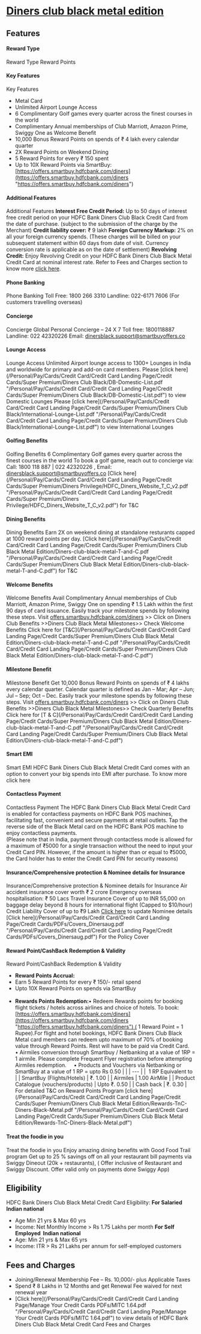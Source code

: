 
# [Diners club black metal edition](https://www.hdfcbank.com/personal/pay/cards/credit-cards/diners-club-black-metal-edition)

## Features
#### Reward Type
Reward Type
Reward Points  
#### Key Features
Key Features
* Metal Card
* Unlimited Airport Lounge Access
* 6 Complimentary Golf games every quarter across the finest courses in the world
* Complimentary Annual memberships of Club Marriott, Amazon Prime, Swiggy One as Welcome Benefit
* 10,000 Bonus Reward Points on spends of ₹ 4 lakh every calendar quarter
* 2X Reward Points on Weekend Dining
* 5 Reward Points for every ₹ 150 spent
* Up to 10X Reward Points via SmartBuy: [https://offers.smartbuy.hdfcbank.com/diners](https://offers.smartbuy.hdfcbank.com/diners "https://offers.smartbuy.hdfcbank.com/diners")
#### Additional Features
Additional Features
**Interest Free Credit Period:** Up to 50 days of interest free credit period on your HDFC Bank Diners Club Black Credit Card from the date of purchase. (subject to the submission of the charge by the Merchant)
**Credit liability cover:** ₹ 9 lakh
**Foreign Currency Markup:** 2% on all your foreign currency spends.
(These charges will be billed on your subsequent statement within 60 days from date of visit. Currency conversion rate is applicable as on the date of settlement)
**Revolving Credit:** Enjoy Revolving Credit on your HDFC Bank Diners Club Black Metal Credit Card at nominal interest rate. Refer to Fees and Charges section to know more [click here](/personal/pay/cards/credit-cards/diners-club-black-metal/fees-and-charges "/personal/pay/cards/credit-cards/diners-club-black-metal/fees-and-charges").
#### Phone Banking
Phone Banking
Toll Free: 1800 266 3310
Landline: 022-6171 7606 (For customers travelling overseas)
#### Concierge
Concierge
Global Personal Concierge – 24 X 7
Toll free: 1800118887
Landline: 022 42320226
Email: dinersblack.support@smartbuyoffers.co
#### Lounge Access
Lounge Access
Unlimited Airport lounge access to 1300+ Lounges in India and worldwide for primary and add-on card members.
Please [click here](/Personal/Pay/Cards/Credit Card/Credit Card Landing Page/Credit Cards/Super Premium/Diners Club Black/DB-Domestic-List.pdf "/Personal/Pay/Cards/Credit Card/Credit Card Landing Page/Credit Cards/Super Premium/Diners Club Black/DB-Domestic-List.pdf") to view Domestic Lounges
Please [click here](/Personal/Pay/Cards/Credit Card/Credit Card Landing Page/Credit Cards/Super Premium/Diners Club Black/International-Lounge-List.pdf "/Personal/Pay/Cards/Credit Card/Credit Card Landing Page/Credit Cards/Super Premium/Diners Club Black/International-Lounge-List.pdf") to view International Lounges
#### Golfing Benefits
Golfing Benefits
6 Complimentary Golf games every quarter across the finest courses in the world
To book a golf game, reach out to concierge via:
Call: 1800 118 887 | 022 42320226 , Email: dinersblack.support@smartbuyoffers.co
[Click here](/Personal/Pay/Cards/Credit Card/Credit Card Landing Page/Credit Cards/Super Premium/Diners Privilege/HDFC_Diners_Website_T_C_v2.pdf "/Personal/Pay/Cards/Credit Card/Credit Card Landing Page/Credit Cards/Super Premium/Diners Privilege/HDFC_Diners_Website_T_C_v2.pdf") for T&C  
#### Dining Benefits
Dining Benefits
Earn 2X on weekend dining at standalone resturants capped at 1000 reward points per day. [Click here](/Personal/Pay/Cards/Credit Card/Credit Card Landing Page/Credit Cards/Super Premium/Diners Club Black Metal Edition/Diners-club-black-metal-T-and-C.pdf "/Personal/Pay/Cards/Credit Card/Credit Card Landing Page/Credit Cards/Super Premium/Diners Club Black Metal Edition/Diners-club-black-metal-T-and-C.pdf") for T&C
#### Welcome Benefits
Welcome Benefits
Avail Complimentary Annual memberships of Club Marriott, Amazon Prime, Swiggy One on spending ₹ 1.5 Lakh within the first 90 days of card issuance.
Easily track your milestone spends by following these steps. Visit [offers.smartbuy.hdfcbank.com/diners](https://offers.smartbuy.hdfcbank.com/v1/diners "https://offers.smartbuy.hdfcbank.com/v1/diners") >> Click on Diners Club Benefits >>Diners Club Black Metal Milestones>> Check Welcome Benefits
Click here for [T&C](/Personal/Pay/Cards/Credit Card/Credit Card Landing Page/Credit Cards/Super Premium/Diners Club Black Metal Edition/Diners-club-black-metal-T-and-C.pdf "/Personal/Pay/Cards/Credit Card/Credit Card Landing Page/Credit Cards/Super Premium/Diners Club Black Metal Edition/Diners-club-black-metal-T-and-C.pdf")
#### Milestone Benefit
Milestone Benefit
Get 10,000 Bonus Reward Points on spends of ₹ 4 lakhs every calendar quarter. Calendar quarter is defined as Jan – Mar; Apr – Jun; Jul – Sep; Oct – Dec.
Easily track your milestone spends by following these steps. Visit [offers.smartbuy.hdfcbank.com/diners](https://offers.smartbuy.hdfcbank.com/v1/diners "https://offers.smartbuy.hdfcbank.com/v1/diners") >> Click on Diners Club Benefits >>Diners Club Black Metal Milestones>> Check Quarterly Benefits
Click here for [T & C](/Personal/Pay/Cards/Credit Card/Credit Card Landing Page/Credit Cards/Super Premium/Diners Club Black Metal Edition/Diners-club-black-metal-T-and-C.pdf "/Personal/Pay/Cards/Credit Card/Credit Card Landing Page/Credit Cards/Super Premium/Diners Club Black Metal Edition/Diners-club-black-metal-T-and-C.pdf")
#### Smart EMI
Smart EMI
HDFC Bank Diners Club Black Metal Credit Card comes with an option to convert your big spends into EMI after purchase. To know more click here
#### Contactless Payment
Contactless Payment
The HDFC Bank Diners Club Black Metal Credit Card is enabled for contactless payments on HDFC Bank POS machines, facilitating fast, convenient and secure payments at retail outlets. Tap the reverse side of the Black Metal card on the HDFC Bank POS machine to enjoy contactless payments.  
(Please note that in India, payment through contactless mode is allowed for a maximum of ₹5000 for a single transaction without the need to input your Credit Card PIN. However, if the amount is higher than or equal to ₹5000, the Card holder has to enter the Credit Card PIN for security reasons)
#### Insurance/Comprehensive protection & Nominee details for Insurance
Insurance/Comprehensive protection & Nominee details for Insurance
Air accident insurance cover worth ₹ 2 crore
Emergency overseas hospitalisation: ₹ 50 Lacs
Travel Insurance Cover of up to INR 55,000 on baggage delay beyond 8 hours for international flight (Capped to $10/hour)
Credit Liability Cover of up to ₹9 Lakh
[Click here](https://leads.hdfcbank.com/applications/webforms/apply/HDFC_NomineeDetails/Nominee.aspx "https://leads.hdfcbank.com/applications/webforms/apply/HDFC_NomineeDetails/Nominee.aspx") to update Nominee details
[Click here](/Personal/Pay/Cards/Credit Card/Credit Card Landing Page/Credit Cards/PDFs/Covers_Dinersaug.pdf "/Personal/Pay/Cards/Credit Card/Credit Card Landing Page/Credit Cards/PDFs/Covers_Dinersaug.pdf") For the Policy Cover
#### Reward Point/CashBack Redemption & Validity
Reward Point/CashBack Redemption & Validity
* **Reward Points Accrual:**
* Earn 5 Reward Points for every ₹ 150/- retail spend
* Upto 10X Reward Points on spends via SmartBuy  
​​​​​​​
* **Rewards Points Redemption:**• Redeem Rewards points for booking flight tickets / hotels across airlines and choice of hotels. To book: [https://offers.smartbuy.hdfcbank.com/diners](https://offers.smartbuy.hdfcbank.com/diners "https://offers.smartbuy.hdfcbank.com/diners") ( 1 Reward Point = 1 Rupee).For flight and hotel bookings, HDFC Bank Diners Club Black Metal card members can redeem upto maximum of 70% of booking value through Reward Points. Rest will have to be paid via Credit Card.
• Airmiles conversion through Smartbuy / Netbanking at a value of 1RP = 1 airmile. Please complete Frequent Flyer registration before attempting Airmiles redemption.    
• Products and Vouchers via Netbanking or SmartBuy at a value of 1 RP = upto Rs 0.50
|  |
| --- |
|  1 RP Equivalent to  |
| SmartBuy (Flights/Hotels) | ₹. 1.00 |
| Airmiles | 1.00 AirMile |
| Product Catalogue (vouchers/products) | Upto ₹. 0.50 |
| Cash back | ₹. 0.30 |
For detailed T&C on Reward Points Program [click here](/Personal/Pay/Cards/Credit Card/Credit Card Landing Page/Credit Cards/Super Premium/Diners Club Black Metal Edition/Rewards-TnC-Diners-Black-Metal.pdf "/Personal/Pay/Cards/Credit Card/Credit Card Landing Page/Credit Cards/Super Premium/Diners Club Black Metal Edition/Rewards-TnC-Diners-Black-Metal.pdf")  
#### Treat the foodie in you
Treat the foodie in you
Enjoy amazing dining benefits with Good Food Trail program
Get up to 25 % savings off on all your restaurant bill payments via Swiggy Dineout (20k + restaurants), ( Offer inclusive of Restaurant and Swiggy Discount. Offer valid only on payments done Swiggy App)
    
## Eligibility
HDFC Bank Diners Club Black Metal Credit Card Eligibility:
**For Salaried Indian national**
* Age Min 21 yrs & Max 60 yrs
* Income: Net Monthly Income > Rs 1.75 Lakhs per month
**For Self Employed  Indian national**
* Age: Min 21 yrs & Max 65 yrs
* Income: ITR > Rs 21 Lakhs per annum for self-employed customers
    
## Fees and Charges
* Joining/Renewal Membership Fee – Rs. 10,000/- plus Applicable Taxes
* Spend ₹ 8 Lakhs in 12 Months and get Renewal Fee waived for next renewal year
* [Click here](/Personal/Pay/Cards/Credit Card/Credit Card Landing Page/Manage Your Credit Cards PDFs/MITC 1.64.pdf "/Personal/Pay/Cards/Credit Card/Credit Card Landing Page/Manage Your Credit Cards PDFs/MITC 1.64.pdf") to view details of HDFC Bank Diners Club Black Metal Credit Card Fees and Charges
